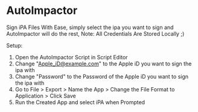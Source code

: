 # AutoImpactor
Sign iPA Files With Ease, simply select the ipa you want to sign and AutoImpactor will do the rest, 
Note: All Credentials Are Stored Locally ;)

Setup:
  1. Open the AutoImpactor Script in Script Editor
  2. Change "Apple_iD@example.com" to the Apple iD you want to sign the ipa with
  3. Change "Password" to the Password of the Apple iD you want to sign the ipa with 
  4. Go to File > Export > Name the App > Change the File Format to Application > Click Save
  5. Run the Created App and select iPA when Prompted
